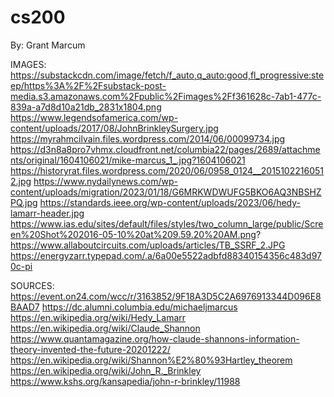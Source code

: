 # cs200


By: Grant Marcum

IMAGES:
https://substackcdn.com/image/fetch/f_auto,q_auto:good,fl_progressive:steep/https%3A%2F%2Fsubstack-post-media.s3.amazonaws.com%2Fpublic%2Fimages%2Ff361628c-7ab1-477c-839a-a7d8d10a21db_2831x1804.png
https://www.legendsofamerica.com/wp-content/uploads/2017/08/JohnBrinkleySurgery.jpg
https://myrahmcilvain.files.wordpress.com/2014/06/00099734.jpg
https://d3n8a8pro7vhmx.cloudfront.net/columbia22/pages/2689/attachments/original/1604106021/mike-marcus_1_.jpg?1604106021
https://historyrat.files.wordpress.com/2020/06/0958_0124__20151022160512.jpg
https://www.nydailynews.com/wp-content/uploads/migration/2023/01/18/G6MRKWDWUFG5BKO6AQ3NBSHZPQ.jpg
https://standards.ieee.org/wp-content/uploads/2023/06/hedy-lamarr-header.jpg
https://www.ias.edu/sites/default/files/styles/two_column_large/public/Screen%20Shot%202016-05-10%20at%209.59.20%20AM.png?
https://www.allaboutcircuits.com/uploads/articles/TB_SSRF_2.JPG
https://energyzarr.typepad.com/.a/6a00e5522adbfd88340154356c483d970c-pi



SOURCES:
https://event.on24.com/wcc/r/3163852/9F18A3D5C2A6976913344D096E8BAAD7
https://dc.alumni.columbia.edu/michaeljmarcus
https://en.wikipedia.org/wiki/Hedy_Lamarr
https://en.wikipedia.org/wiki/Claude_Shannon
https://www.quantamagazine.org/how-claude-shannons-information-theory-invented-the-future-20201222/
https://en.wikipedia.org/wiki/Shannon%E2%80%93Hartley_theorem
https://en.wikipedia.org/wiki/John_R._Brinkley
https://www.kshs.org/kansapedia/john-r-brinkley/11988

